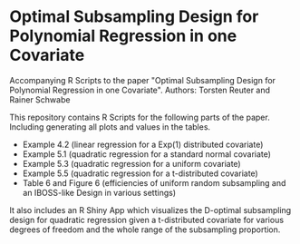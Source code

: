 # Optimal Subsampling Design for Polynomial Regression in one Covariate
Accompanying R Scripts to the paper "Optimal Subsampling Design for Polynomial Regression in one Covariate".
Authors: Torsten Reuter and Rainer Schwabe

This repository contains R Scripts for the following parts of the paper. 
Including generating all plots and values in the tables.
<ul>
  <li>Example 4.2 (linear regression for a Exp(1) distributed covariate)</li>
  <li>Example 5.1 (quadratic regression for a standard normal covariate)</li>
  <li>Example 5.3 (quadratic regression for a uniform covariate)</li>
  <li>Example 5.5 (quadratic regression for a t-distributed covariate)</li>
  <li>Table 6 and Figure 6 (efficiencies of uniform random subsampling and an IBOSS-like Design in various settings)</li>
</ul>

It also includes an R Shiny App which visualizes the D-optimal subsampling design for quadratic regression given a t-distributed covariate for various degrees of freedom and the whole range of the subsampling proportion. 
